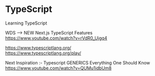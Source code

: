# TypeScript

Learning TypeScript

WDS --> NEW Next.js TypeScript Features
https://www.youtube.com/watch?v=rVdR0_Ujgq4

https://www.typescriptlang.org/
<br>
https://www.typescriptlang.org/play/

Next Inspiration :-
Typescript GENERICS Everything One Should Know
<br>
https://www.youtube.com/watch?v=QUMu1idbUm8
